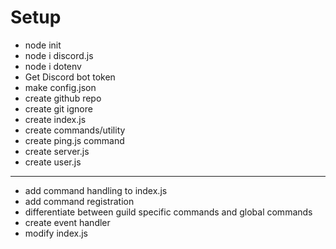 # Setup
- node init
- node i discord.js
- node i dotenv
- Get Discord bot token
- make config.json
- create github repo
- create git ignore
- create index.js
- create commands/utility
- create ping.js command
- create server.js
- create user.js
---
- add command handling to index.js
- add command registration
- differentiate between guild specific commands and global commands
- create event handler
- modify index.js